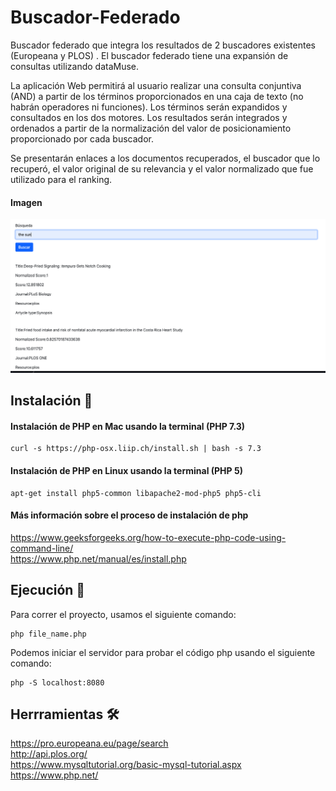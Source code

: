 # Buscador-Federado
Buscador federado que integra los resultados de 2 buscadores existentes (Europeana y PLOS) . 
El buscador federado tiene una expansión de consultas utilizando dataMuse.

La aplicación Web permitirá al usuario realizar una consulta conjuntiva (AND) a partir de los términos proporcionados en una caja de texto
(no habrán operadores ni funciones). Los términos serán expandidos y consultados en los dos motores. Los resultados serán integrados y ordenados a partir 
de la normalización del valor de posicionamiento proporcionado por cada buscador.

Se presentarán enlaces a los documentos recuperados, el buscador que lo recuperó, el valor original de su relevancia y el valor normalizado que fue utilizado 
para el ranking.

#### Imagen
![img1](https://github.com/UsagiHaku/Buscador-Federado/blob/main/Captura%20de%20Pantalla%202021-01-04%20a%20la(s)%2019.06.05.png)

## Instalación 🔧

#### Instalación de PHP en Mac usando la terminal (PHP 7.3)

```
curl -s https://php-osx.liip.ch/install.sh | bash -s 7.3
```
#### Instalación de PHP en Linux usando la terminal (PHP 5)

```
apt-get install php5-common libapache2-mod-php5 php5-cli
```

#### Más información sobre el proceso de instalación de php
https://www.geeksforgeeks.org/how-to-execute-php-code-using-command-line/  
https://www.php.net/manual/es/install.php


## Ejecución 🔧

Para correr el proyecto, usamos el siguiente comando:

```
php file_name.php

```
Podemos iniciar el servidor para probar el código php usando el siguiente comando:

```
php -S localhost:8080 
```

## Herrramientas 🛠️
<https://pro.europeana.eu/page/search>   
<http://api.plos.org/>  
https://www.mysqltutorial.org/basic-mysql-tutorial.aspx  
https://www.php.net/  
